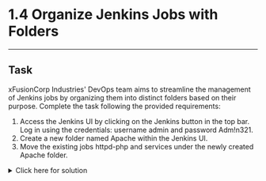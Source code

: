 # 1.4 Organize Jenkins Jobs with Folders
---
## Task
xFusionCorp Industries' DevOps team aims to streamline the management of Jenkins jobs by organizing them into distinct folders based on their purpose. Complete the task following the provided requirements:

1. Access the Jenkins UI by clicking on the Jenkins button in the top bar. Log in using the credentials: username admin and password Adm!n321.
2. Create a new folder named Apache within the Jenkins UI.
3. Move the existing jobs httpd-php and services under the newly created Apache folder.
<details>
  <summary>Click here for solution</summary>

  ## Solution
</details>
